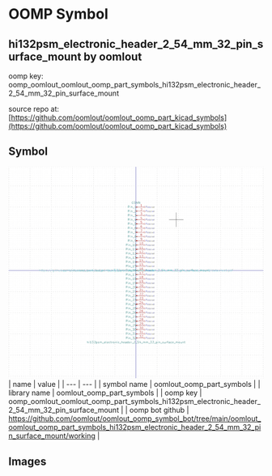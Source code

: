# OOMP Symbol  
## hi132psm_electronic_header_2_54_mm_32_pin_surface_mount  by oomlout  
  
oomp key: oomp_oomlout_oomlout_oomp_part_symbols_hi132psm_electronic_header_2_54_mm_32_pin_surface_mount  
  
source repo at: [https://github.com/oomlout/oomlout_oomp_part_kicad_symbols](https://github.com/oomlout/oomlout_oomp_part_kicad_symbols)  
## Symbol  
  
[![working.png](working_600.png)](working.png)  
| name | value | 
| --- | --- | 
| symbol name | oomlout_oomp_part_symbols | 
| library name | oomlout_oomp_part_symbols | 
| oomp key | oomp_oomlout_oomlout_oomp_part_symbols_hi132psm_electronic_header_2_54_mm_32_pin_surface_mount | 
| oomp bot github | https://github.com/oomlout/oomlout_oomp_symbol_bot/tree/main/oomlout_oomlout_oomp_part_symbols_hi132psm_electronic_header_2_54_mm_32_pin_surface_mount/working | 
## Images  
